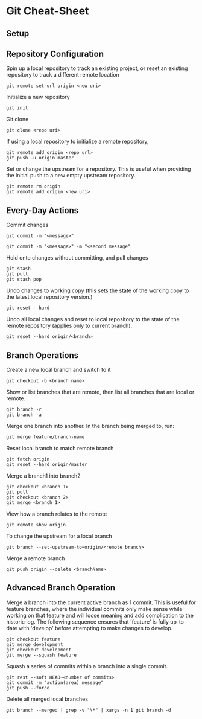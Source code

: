 # Git Cheat-Sheet

## Setup

## Repository Configuration

Spin up a local repository to track an existing project, or  reset an existing repository to track a different remote location
```
git remote set-url origin <new uri>
```

Initialize a new repository
```
git init
```

Git clone
```
git clone <repo uri>
```

If using a local repository to initialize a remote repository,
```
git remote add origin <repo url>
git push -u origin master
```

Set or change the upstream for a repository. This is useful when providing the initial push to a new empty upstream repository.
```
git remote rm origin
git remote add origin <new uri>
```

## Every-Day Actions

Commit changes
```
git commit -m "<message>"
```

```
git commit -m "<message>" -m "<second message"
```

Hold onto changes without committing, and pull changes
```
git stash
git pull
git stash pop
```

Undo changes to working copy (this sets the state of the working copy to the latest local repository version.)
```
git reset --hard
```

Undo all local changes and reset to local repository to the state of the remote repository (applies only to current branch).
```
git reset --hard origin/<branch>
```

## Branch Operations

Create a new local branch and switch to it
```
git checkout -b <branch name>
```

Show or list branches that are remote, then list all branches that are local or remote.
```
git branch -r
git branch -a
```

Merge one branch into another.
In the branch being merged to, run:
```
git merge feature/branch-name
```

Reset local branch to match remote branch

```
git fetch origin
git reset --hard origin/master
```

Merge a branch1 into branch2
```
git checkout <branch 1>
git pull
git checkout <branch 2>
git merge <branch 1>
```

View how a branch relates to the remote
```
git remote show origin
```

To change the upstream for a local branch
```
git branch --set-upstream-to=origin/<remote branch>
```

Merge a remote branch
```
git push origin --delete <branchName>
```

## Advanced Branch Operation

Merge a branch into the current active branch as 1 commit. This is useful for feature branches, where the individual commits only make sense while working on that feature and will loose meaning and add complication to the historic log. The following sequence ensures that 'feature' is fully up-to-date with 'develop' before attempting to make changes to develop.
```
git checkout feature
git merge development
git checkout development
git merge --squash feature
```

Squash a series of commits within a branch into a single commit.
```
git rest --soft HEAD~<number of commits>
git commit -m "action(area) message"
git push --force
```

Delete all merged local branches
```
git branch --merged | grep -v "\*" | xargs -n 1 git branch -d
```
